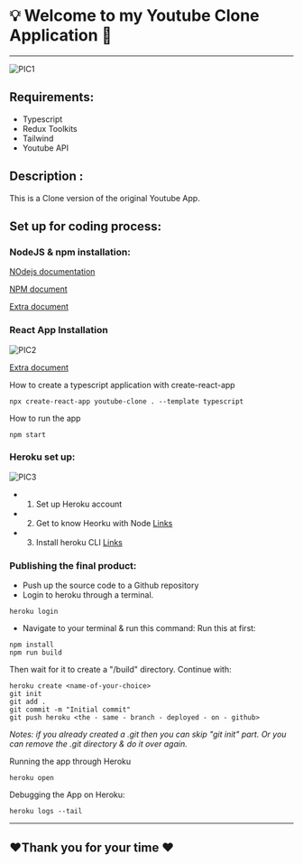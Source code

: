 # :bulb: Welcome to my Youtube Clone Application :movie_camera:

--------------------------------------------------
![PIC1](https://assets.materialup.com/uploads/6f722931-d27d-437f-875b-587cf196334a/preview.png)
## Requirements:
* Typescript
* Redux Toolkits
* Tailwind 
* Youtube API

## Description :
This is a Clone version of the original Youtube App.

## Set up for coding process:
### NodeJS & npm installation:
[NOdejs documentation](https://nodejs.org/en/download/package-manager/)

[NPM document](https://docs.npmjs.com/downloading-and-installing-node-js-and-npm)

[Extra document](https://kinsta.com/blog/how-to-install-node-js/)


### React App Installation 

![PIC2](https://i.ytimg.com/vi/nvhwG0Yk1AM/maxresdefault.jpg)

[Extra document](https://beta.reactjs.org/learn/installation)

How to create a typescript application with create-react-app

```
npx create-react-app youtube-clone . --template typescript
```

How to run the app

```
npm start
```

### Heroku set up:

![PIC3](https://s3.stackabuse.com/media/articles/how-to-deploy-a-react-app-to-heroku-1.png)

* 1. Set up Heroku account
* 2. Get to know Heorku with Node
[Links](https://devcenter.heroku.com/articles/getting-started-with-nodejs)
* 3. Install heroku CLI
[Links](https://devcenter.heroku.com/articles/getting-started-with-nodejs)

### Publishing the final product:
* Push up the source code to a Github repository
* Login to heroku through a terminal.

```
heroku login
```


* Navigate to your terminal & run this command:
Run this at first:

```
npm install
npm run build

```


Then wait for it to create a "/build" directory. Continue with:

```
heroku create <name-of-your-choice>
git init
git add .
git commit -m "Initial commit"
git push heroku <the - same - branch - deployed - on - github>

```
<i>Notes: if you already created a .git then you can skip "git init" part. Or you can remove the .git directory & do it over again. </i>


Running the app through Heroku

```
heroku open
```

Debugging the App on Heroku:

```
heroku logs --tail
```

--------------------------------------------------
## :heart:Thank you for your time :heart: